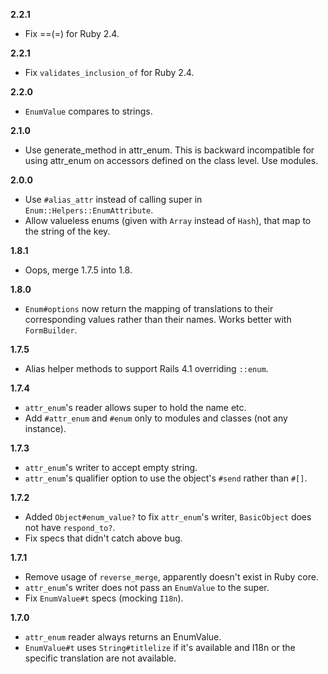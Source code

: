 **2.2.1**
* Fix ==(=) for Ruby 2.4.

**2.2.1**
* Fix `validates_inclusion_of` for Ruby 2.4.

**2.2.0**
* `EnumValue` compares to strings.

**2.1.0**
* Use generate_method in attr_enum. This is backward incompatible for using
  attr_enum on accessors defined on the class level. Use modules.

**2.0.0**
* Use `#alias_attr` instead of calling super in `Enum::Helpers::EnumAttribute`.
* Allow valueless enums (given with `Array` instead of `Hash`), that map to the
  string of the key.

**1.8.1**
* Oops, merge 1.7.5 into 1.8.

**1.8.0**
* `Enum#options` now return the mapping of translations to their corresponding
  values rather than their names. Works better with `FormBuilder`.

**1.7.5**
* Alias helper methods to support Rails 4.1 overriding `::enum`.

**1.7.4**
* `attr_enum`'s reader allows super to hold the name etc.
* Add `#attr_enum` and `#enum` only to modules and classes (not any instance).

**1.7.3**
* `attr_enum`'s writer to accept empty string.
* `attr_enum`'s qualifier option to use the object's `#send` rather than `#[]`.

**1.7.2**
* Added `Object#enum_value?` to fix `attr_enum`'s writer, `BasicObject` does
  not have `respond_to?`.
* Fix specs that didn't catch above bug.

**1.7.1**
* Remove usage of `reverse_merge`, apparently doesn't exist in Ruby core.
* `attr_enum`'s writer does not pass an `EnumValue` to the super.
* Fix `EnumValue#t` specs (mocking `I18n`).

**1.7.0**
* `attr_enum` reader always returns an EnumValue.
* `EnumValue#t` uses `String#titlelize` if it's available and I18n or the
  specific translation are not available.
